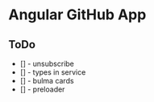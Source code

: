 # Angular GitHub App

## ToDo

- [] - unsubscribe
- [] - types in service
- [] - bulma cards
- [] - preloader
